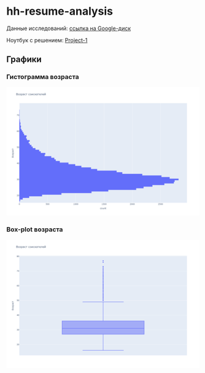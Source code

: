 # hh-resume-analysis

Данные исследований: [ссылка на Google-диск](https://drive.google.com/drive/folders/1dHwpo3FHsecKPjJT5d8q1uzr_OW7UfhK?usp=drive_link)

Ноутбук с решением: [Project-1](https://github.com/UlyanaGru/hh-resume-analysis/blob/master/Project-1.ipynb)

## Графики

### Гистограмма возраста
![Гистограмма](hist_age.png)

### Box-plot возраста
![Box-plot](box_age.png)

